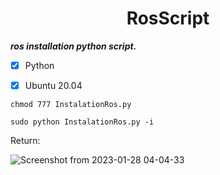 <h1 align="center"> RosScript </h1>



***ros installation python script.***

- [x] Python
- [x] Ubuntu 20.04




```
chmod 777 InstalationRos.py 
```

```
sudo python InstalationRos.py -i 
```




Return:

![Screenshot from 2023-01-28 04-04-33](https://user-images.githubusercontent.com/95764952/215252266-a40780e8-4535-4232-af95-5c78b3648b42.png)
